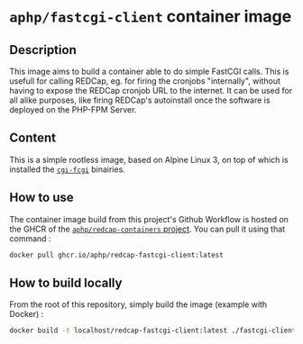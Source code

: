 # `aphp/fastcgi-client` container image

## Description
This image aims to build a container able to do simple FastCGI calls. This is usefull for calling REDCap, eg. for firing the cronjobs "internally", without having to expose the REDCap cronjob URL to the internet. It can be used for all alike purposes, like firing REDCap's autoinstall once the software is deployed on the PHP-FPM Server.

## Content
This is a simple rootless image, based on Alpine Linux 3, on top of which is installed the [`cgi-fcgi`](https://github.com/FastCGI-Archives/fcgi2) binairies.

## How to use

The container image build from this project's Github Workflow is hosted on the GHCR of the [`aphp/redcap-containers` project](https://github.com/aphp/redcap-containers/pkgs/container/redcap-fastcgi-client). You can pull it using that command : 

```sh
docker pull ghcr.io/aphp/redcap-fastcgi-client:latest
```

## How to build locally

From the root of this repository, simply build the image (example with Docker) : 

```sh
docker build -t localhost/redcap-fastcgi-client:latest ./fastcgi-client
```